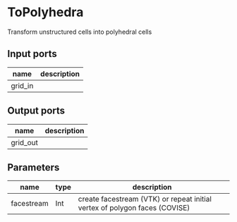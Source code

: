 
# ToPolyhedra
Transform unstructured cells into polyhedral cells

## Input ports
|name|description|
|-|-|
|grid_in||



## Output ports
|name|description|
|-|-|
|grid_out||



## Parameters
|name|type|description|
|-|-|-|
|facestream|Int|create facestream (VTK) or repeat initial vertex of polygon faces (COVISE)|
